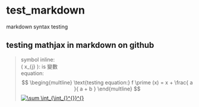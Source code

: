 <script type="text/javascript" src="http://cdn.mathjax.org/mathjax/latest/MathJax.js?config=default"></script>

# test_markdown
markdown syntax testing

## testing mathjax in markdown on github
> symbol inline:  
  \( x_{j} \): is 變數  
> equation:  
  $$
  \beging{multline}
  \text{testing equation:} f \prime (x) = x + \frac{ a }{ a + b }
  \end{multline}
  $$
<a href="https://www.codecogs.com/eqnedit.php?latex=\sum&space;\int_{\int_{}^{}}^{}" target="_blank"><img src="https://latex.codecogs.com/gif.latex?\sum&space;\int_{\int_{}^{}}^{}" title="\sum \int_{\int_{}^{}}^{}" /></a>
